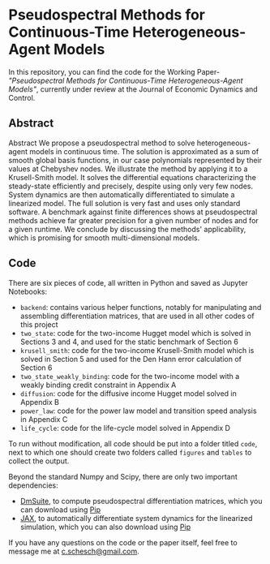 # Pseudospectral Methods for Continuous-Time Heterogeneous-Agent Models

In this repository, you can find the code for the Working Paper- _"Pseudospectral Methods for Continuous-Time Heterogeneous-Agent Models"_, currently under review at the Journal of Economic Dynamics and Control.

## Abstract

Abstract We propose a pseudospectral method to solve heterogeneous-agent models in continuous time. The solution is approximated as a sum of smooth global basis functions, in our case polynomials represented by their values at Chebyshev nodes. We illustrate the method by applying it to a Krusell-Smith model. It solves the differential equations characterizing the steady-state efficiently and precisely, despite using only very few nodes. System dynamics are then automatically differentiated to simulate a linearized model. The full solution is very fast and uses only standard software. A benchmark against finite differences shows at pseudospectral methods achieve far greater precision for a given number of nodes and for a given runtime. We conclude by discussing the methods' applicability, which is promising for smooth multi-dimensional models.

## Code

There are six pieces of code, all written in Python and saved as Jupyter Notebooks:
* `backend`: contains various helper functions, notably for manipulating and assembling differentiation matrices, that are used in all other codes of this project
* `two_state`: code for the two-income Hugget model which is solved in Sections 3 and 4, and used for the static benchmark of Section 6
* `krusell_smith`: code for the two-income Krusell-Smith model which is solved in Section 5 and used for the Den Hann error calculation of Section 6
* `two_state_weakly_binding`: code for the two-income model with a weakly binding credit constraint in Appendix A
* `diffusion`: code for the diffusive income Hugget model solved in Appendix B
* `power_law`: code for the power law model and transition speed analysis in Appendix C
* `life_cycle`: code for the life-cycle model solved in Appendix D

To run without modification, all code should be put into a folder titled `code`, next to which one should create two folders called `figures` and `tables` to collect the output.

Beyond the standard Numpy and Scipy, there are only two important dependencies:
* [DmSuite](https://github.com/labrosse/dmsuite), to compute pseudospectral differentiation matrices, which you can download using [Pip](https://pypi.org/project/dmsuite/)
* [JAX](https://github.com/google/jax/), to automatically differentiate system dynamics for the linearized simulation, which you can also download using [Pip](https://pypi.org/project/jax/)

If you have any questions on the code or the paper itself, feel free to message me at c.schesch@gmail.com.